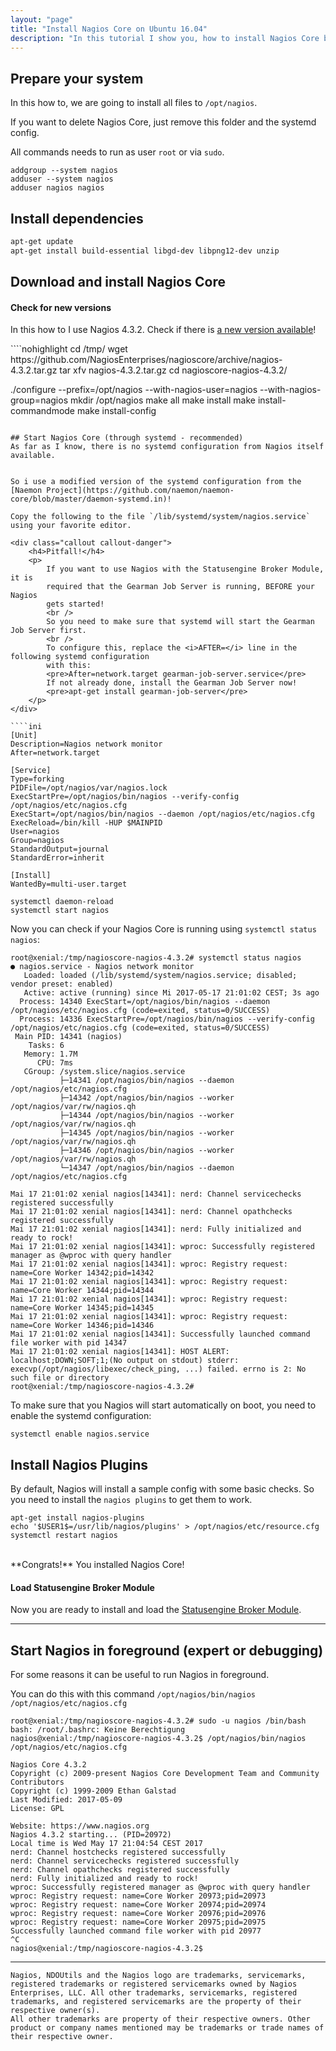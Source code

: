 ```yaml
---
layout: "page"
title: "Install Nagios Core on Ubuntu 16.04"
description: "In this tutorial I show you, how to install Nagios Core by yourself"
---
```

## Prepare your system
In this how to, we are going to install all files to `/opt/nagios`.

If you want to delete Nagios Core, just remove this folder and the systemd config.

All commands needs to run as user `root` or via `sudo`.

````
addgroup --system nagios
adduser --system nagios
adduser nagios nagios
````

## Install dependencies

````bash
apt-get update
apt-get install build-essential libgd-dev libpng12-dev unzip
````

## Download and install Nagios Core
<div class="callout callout-info">
    <h4>Check for new versions</h4>
    <p>
        In this how to I use Nagios 4.3.2. Check if there is
        <a href="https://github.com/NagiosEnterprises/nagioscore/releases" target="_blank">a new version available</a>!
    </p>
</div>
````nohighlight
cd /tmp/
wget https://github.com/NagiosEnterprises/nagioscore/archive/nagios-4.3.2.tar.gz
tar xfv nagios-4.3.2.tar.gz
cd nagioscore-nagios-4.3.2/

./configure --prefix=/opt/nagios --with-nagios-user=nagios --with-nagios-group=nagios
mkdir /opt/nagios
make all
make install
make install-commandmode
make install-config
````

## Start Nagios Core (through systemd - recommended)
As far as I know, there is no systemd configuration from Nagios itself available.


So i use a modified version of the systemd configuration from the
[Naemon Project](https://github.com/naemon/naemon-core/blob/master/daemon-systemd.in)!

Copy the following to the file `/lib/systemd/system/nagios.service` using your favorite editor.

<div class="callout callout-danger">
    <h4>Pitfall!</h4>
    <p>
        If you want to use Nagios with the Statusengine Broker Module, it is
        required that the Gearman Job Server is running, BEFORE your Nagios
        gets started!
        <br />
        So you need to make sure that systemd will start the Gearman Job Server first.
        <br />
        To configure this, replace the <i>AFTER=</i> line in the following systemd configuration
        with this:
        <pre>After=network.target gearman-job-server.service</pre>
        If not already done, install the Gearman Job Server now!
        <pre>apt-get install gearman-job-server</pre>
    </p>
</div>

````ini
[Unit]
Description=Nagios network monitor
After=network.target

[Service]
Type=forking
PIDFile=/opt/nagios/var/nagios.lock
ExecStartPre=/opt/nagios/bin/nagios --verify-config /opt/nagios/etc/nagios.cfg
ExecStart=/opt/nagios/bin/nagios --daemon /opt/nagios/etc/nagios.cfg
ExecReload=/bin/kill -HUP $MAINPID
User=nagios
Group=nagios
StandardOutput=journal
StandardError=inherit

[Install]
WantedBy=multi-user.target

````


````nohighlight
systemctl daemon-reload
systemctl start nagios
````

Now you can check if your Nagios Core is running using `systemctl status nagios`:
````nohighlight
root@xenial:/tmp/nagioscore-nagios-4.3.2# systemctl status nagios
● nagios.service - Nagios network monitor
   Loaded: loaded (/lib/systemd/system/nagios.service; disabled; vendor preset: enabled)
   Active: active (running) since Mi 2017-05-17 21:01:02 CEST; 3s ago
  Process: 14340 ExecStart=/opt/nagios/bin/nagios --daemon /opt/nagios/etc/nagios.cfg (code=exited, status=0/SUCCESS)
  Process: 14336 ExecStartPre=/opt/nagios/bin/nagios --verify-config /opt/nagios/etc/nagios.cfg (code=exited, status=0/SUCCESS)
 Main PID: 14341 (nagios)
    Tasks: 6
   Memory: 1.7M
      CPU: 7ms
   CGroup: /system.slice/nagios.service
           ├─14341 /opt/nagios/bin/nagios --daemon /opt/nagios/etc/nagios.cfg
           ├─14342 /opt/nagios/bin/nagios --worker /opt/nagios/var/rw/nagios.qh
           ├─14344 /opt/nagios/bin/nagios --worker /opt/nagios/var/rw/nagios.qh
           ├─14345 /opt/nagios/bin/nagios --worker /opt/nagios/var/rw/nagios.qh
           ├─14346 /opt/nagios/bin/nagios --worker /opt/nagios/var/rw/nagios.qh
           └─14347 /opt/nagios/bin/nagios --daemon /opt/nagios/etc/nagios.cfg

Mai 17 21:01:02 xenial nagios[14341]: nerd: Channel servicechecks registered successfully
Mai 17 21:01:02 xenial nagios[14341]: nerd: Channel opathchecks registered successfully
Mai 17 21:01:02 xenial nagios[14341]: nerd: Fully initialized and ready to rock!
Mai 17 21:01:02 xenial nagios[14341]: wproc: Successfully registered manager as @wproc with query handler
Mai 17 21:01:02 xenial nagios[14341]: wproc: Registry request: name=Core Worker 14342;pid=14342
Mai 17 21:01:02 xenial nagios[14341]: wproc: Registry request: name=Core Worker 14344;pid=14344
Mai 17 21:01:02 xenial nagios[14341]: wproc: Registry request: name=Core Worker 14345;pid=14345
Mai 17 21:01:02 xenial nagios[14341]: wproc: Registry request: name=Core Worker 14346;pid=14346
Mai 17 21:01:02 xenial nagios[14341]: Successfully launched command file worker with pid 14347
Mai 17 21:01:02 xenial nagios[14341]: HOST ALERT: localhost;DOWN;SOFT;1;(No output on stdout) stderr: execvp(/opt/nagios/libexec/check_ping, ...) failed. errno is 2: No such file or directory
root@xenial:/tmp/nagioscore-nagios-4.3.2#
````
To make sure that you Nagios will start automatically on boot, you need to
enable the systemd configuration:
````nohighlight
systemctl enable nagios.service
````

## Install Nagios Plugins
By default, Nagios will install a sample config with some basic checks.
So you need to install the `nagios plugins` to get them to work.
````nohighlight
apt-get install nagios-plugins
echo '$USER1$=/usr/lib/nagios/plugins' > /opt/nagios/etc/resource.cfg
systemctl restart nagios
````

<br />
**Congrats!** You installed Nagios Core!

<div class="callout callout-info">
    <h4>Load Statusengine Broker Module</h4>
    <p>
        Now you are ready to install and load the
        <a href="{{ site.url }}/broker">Statusengine Broker Module</a>.
    </p>
</div>

---

## Start Nagios in foreground (expert or debugging)
For some reasons it can be useful  to run Nagios in foreground.

You can do this with this command `/opt/nagios/bin/nagios /opt/nagios/etc/nagios.cfg`
````nohighlight
root@xenial:/tmp/nagioscore-nagios-4.3.2# sudo -u nagios /bin/bash
bash: /root/.bashrc: Keine Berechtigung
nagios@xenial:/tmp/nagioscore-nagios-4.3.2$ /opt/nagios/bin/nagios /opt/nagios/etc/nagios.cfg

Nagios Core 4.3.2
Copyright (c) 2009-present Nagios Core Development Team and Community Contributors
Copyright (c) 1999-2009 Ethan Galstad
Last Modified: 2017-05-09
License: GPL

Website: https://www.nagios.org
Nagios 4.3.2 starting... (PID=20972)
Local time is Wed May 17 21:04:54 CEST 2017
nerd: Channel hostchecks registered successfully
nerd: Channel servicechecks registered successfully
nerd: Channel opathchecks registered successfully
nerd: Fully initialized and ready to rock!
wproc: Successfully registered manager as @wproc with query handler
wproc: Registry request: name=Core Worker 20973;pid=20973
wproc: Registry request: name=Core Worker 20974;pid=20974
wproc: Registry request: name=Core Worker 20976;pid=20976
wproc: Registry request: name=Core Worker 20975;pid=20975
Successfully launched command file worker with pid 20977
^C
nagios@xenial:/tmp/nagioscore-nagios-4.3.2$
````

---

````nohighlight
Nagios, NDOUtils and the Nagios logo are trademarks, servicemarks, registered trademarks or registered servicemarks owned by Nagios Enterprises, LLC. All other trademarks, servicemarks, registered trademarks, and registered servicemarks are the property of their respective owner(s).
All other trademarks are property of their respective owners. Other product or company names mentioned may be trademarks or trade names of their respective owner.
````
